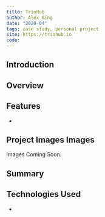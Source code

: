 ```yaml
---
title: TrioHub
author: Alex King
date: "2020-04"
tags: case study, personal project
site: https://triohub.io
code:
---
```


## Introduction

## Overview

## Features

-

## Project Images Images

Images Coming Soon.

## Summary

## Technologies Used

-
